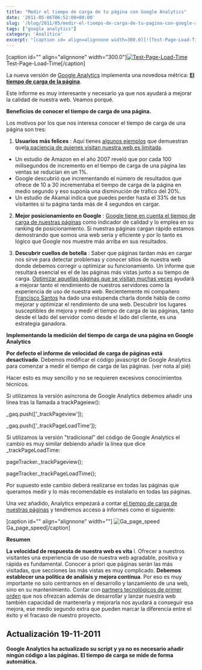 ```yaml
---
title: "Medir el tiempo de carga de tu página con Google Analytics"
date: '2011-05-06T06:52:00+00:00'
slug: '/blog/2011/05/medir-el-tiempo-de-carga-de-tu-pagina-con-google-analytics'
tags: ["google analytics"]
category: 'Analítica'
excerpt: "[caption id= align=alignnone width=300.0][![Test-Page-Load-Time]("
---
```

[caption id="" align="alignnone" width="300.0"][![Test-Page-Load-Time](http://static1.squarespace.com/static/5303797ae4b0c6ad9e43f072/5303ce80e4b0400995a883d6/5303cf3ce4b0400995a88b4d/1392758824328/Test-Page-Load-Time.jpg)](http://static.squarespace.com/static/5303797ae4b0c6ad9e43f072/5303ce80e4b0400995a883d6/5303cf3ce4b0400995a88b4d/1392758588288/Test-Page-Load-Time.jpg?format=original) Test-Page-Load-Time[/caption]

La nueva versión de [Google Analytics](http://www.google.com/intl/es/analytics/) implementa una novedosa métrica: **[El tiempo de carga de la página](http://analytics.blogspot.com/2011/05/measure-page-load-time-with-site-speed.html)**.

Este informe es muy interesante y necesario ya que nos ayudará a mejorar la calidad de nuestra web. Veamos porqué.

**Beneficios de conocer el tiempo de carga de una página.**

Los motivos por los que nos interesa conocer el tiempo de carga de una página son tres:

1. **Usuarios más felices** : Aquí tienes [algunos ejemplos](http://www.pearanalytics.com/blog/2009/how-webpage-load-time-related-to-visitor-loss/) que demuestran que[la paciencia de quienes visitan nuestra web es limitada](http://www.useit.com/alertbox/response-times.html).

- Un estudio de Amazon en el año 2007 reveló que por cada 100 milisegundos de incremento en el tiempo de carga de una página las ventas se reducían en un 1%.
- Google descubrió que incrementando el número de resultados que ofrece de 10 a 30 incrementaba el tiempo de carga de la página en medio segundo y eso suponía una disminución de tráfico del 20%.
- Un estudio de Akamai indica que puedes perder hasta el 33% de tus visitantes si tu página tarda más de 4 segundos en cargar.

2. **Mejor posicionamiento en Google** : [Google tiene en cuenta el tiempo de carga de nuestras páginas](http://www.mattcutts.com/blog/site-speed/) como indicador de calidad y lo emplea en su ranking de posicionamiento. Si nuestras páginas cargan rápido estamos demostrando que somos una web seria y eficiente y por lo tanto es lógico que Google nos muestre más arriba en sus resultados.

3. **Descubrir cuellos de botella** : Saber que páginas tardan más en cargar nos sirve para detectar problemas y conocer sitios de nuestra web donde debemos corregir u optimizar su funcionamiento. Un informe que resultará esencial es el de las páginas más vistas junto a su tiempo de carga. [Optimizar aquellas páginas que se visitan muchas veces](http://sixrevisions.com/web-development/decrease-webpage-load-times/) ayudará a mejorar tanto el rendimiento de nuestros servidores como la experiencia de uso de nuestra web. Recientemente mi compañero [Francisco Santos](http://www.linkedin.com/in/frsantos) ha dado una estupenda charla donde habla de como mejorar y optimizar el rendimiento de una web. Descubrir los lugares susceptibles de mejora y medir el tiempo de carga de las páginas, tanto desde el lado del servidor como desde el lado del cliente, es una estrategia ganadora.

**Implementando la medición del tiempo de carga de una página en Google Analytics**

**Por defecto el informe de velocidad de carga de páginas está desactivado**. Debemos modificar el código javascript de Google Analytics para comenzar a medir el tiempo de carga de las páginas. (ver nota al pié)

Hacer esto es muy sencillo y no se requieren excesivos conocimientos técnicos.

Si utilizamos la versión asíncrona de Google Analytics debemos añadir una línea tras la llamada a trackPageiew():

\_gaq.push(['\_trackPageview']);

\_gaq.push(['\_trackPageLoadTime']);

Si utilizamos la versión "tradicional" del código de Google Analytics el cambio es muy similar debiendo añadir la línea que dice \_trackPageLoadTime:

pageTracker.\_trackPageview();

pageTracker.\_trackPageLoadTime();

Por supuesto este cambio deberá realizarse en todas las páginas que queramos medir y lo más recomendable es instalarlo en todas las páginas.

Una vez añadido, Analytics empezará a contar [el tiempo de carga de nuestras páginas](http://www.google.com/support/analyticshelp/bin/answer.py?hl=en&answer=1205784&topic=1120718&utm_source=gablog&utm_medium=blog&utm_campaign=newga-blog&utm_content=sitespeed) y tendremos acceso a informes como el siguiente:

 [caption id="" align="alignnone" width=""] ![Ga_page_speed](http://static1.squarespace.com/static/5303797ae4b0c6ad9e43f072/5303ce80e4b0400995a883d6/5303cf3ce4b0400995a88b50/1392758588516/ga_page_speed-scaled600.png) Ga\_page\_speed[/caption] 

**Resumen**

**La velocidad de respuesta de nuestra web es vita** l. Ofrecer a nuestros visitantes una experiencia de uso de nuestra web agradable, positiva y rápida es fundamental. Conocer a priori que páginas serán las más visitadas, que secciones las más vistas es muy complicado.  **Debemos establecer una política de análisis y mejora contínua**. Por eso es muy importante no solo centrarnos en el desarrollo y lanzamiento de una web, sino en su mantenimiento. Contar con [partners tecnológicos de primer orden](http://static.squarespace.com/static/5303797ae4b0c6ad9e43f072/5303ce80e4b0400995a883d6/5303cf35e4b0400995a88b0c/1392758581676/?format=original) que nos ofrezcan además de desarrollar y lanzar nuestra web también capacidad de mantenerla y mejorarla nos ayudará a conseguir esa mejora, ese medio segundo extra que pueden marcar la diferencia entre el éxito y el fracaso de nuestro proyecto.

## Actualización 19-11-2011

**Google Analytics ha actualizado su script y ya no es necesario añadir ningún código a las páginas. El tiempo de carga se mide de forma automática.**

